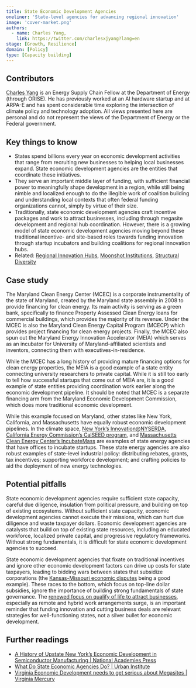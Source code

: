 ```yaml
---
title: State Economic Development Agencies
oneliner: 'State-level agencies for advancing regional innovation'
image: 'cover-market.png'
authors:
  - name: Charles Yang,
    link: https://twitter.com/charlesxjyang?lang=en
stage: [Growth, Resilience]
domain: [Policy]
type: [Capacity building]
---
```


## Contributors

[Charles Yang](https://www.linkedin.com/in/charlesxjyang/) is an Energy Supply Chain Fellow at the Department of Energy (through ORISE). He has previously worked at an AI hardware startup and at ARPA-E and has spent considerable time exploring the intersection of climate policy and technology adoption. All views presented here are personal and do not represent the views of the Department of Energy or the Federal government.

## Key things to know

- States spend billions every year on economic development activities that range from recruiting new businesses to helping local businesses expand. State economic development agencies are the entities that coordinate these initiatives.
- They serve an important middle layer of funding, with sufficient financial power to meaningfully shape development in a region, while still being nimble and localized enough to do the illegible work of coalition building and understanding local contexts that often federal funding organizations cannot, simply by virtue of their size.
- Traditionally, state economic development agencies craft incentive packages and work to attract businesses, including through megasite development and regional hub coordination. However, there is a growing model of state economic development agencies moving beyond these traditional incentive- and site-based roles towards funding innovation through startup incubators and building coalitions for regional innovation hubs.
- Related: [Regional Innovation Hubs](https://www.notion.so/Regional-Innovation-Hubs-c50b621e8266464394ef7134a80c6f78?pvs=21), [Moonshot Institutions](https://www.notion.so/Moonshot-Institutions-8a6af497ccbe46be9b36d16160ce9f47?pvs=21), [Structural Diversity](https://www.notion.so/Structural-Diversity-1060e162c12b4f1da7a49641ea382aaa?pvs=21)

## Case study

The Maryland Clean Energy Center (MCEC) is a corporate instrumentality of the state of Maryland, created by the Maryland state assembly in 2008 to provide financing for clean energy. Its main activity is serving as a green bank, specifically to finance Property Assessed Clean Energy loans for commercial buildings, which provides the majority of its revenue. Under the MCEC is also the Maryland Clean Energy Capital Program (MCECP) which provides project financing for clean energy projects. Finally, the MCEC also spun out the Maryland Energy Innovation Accelerator (MEIA) which serves as an incubator for University of Maryland-affiliated scientists and inventors, connecting them with executives-in-residence.

While the MCEC has a long history of providing mature financing options for clean energy properties, the MEIA is a good example of a state entity connecting university researchers to private capital. While it is still too early to tell how successful startups that come out of MEIA are, it is a good example of state entities providing coordination work earlier along the economic development pipeline. It should be noted that MCEC is a separate financing arm from the Maryland Economic Development Commission, which does more traditional economic development.

While this example focused on Maryland, other states like New York, California, and Massachusetts have equally robust economic development pipelines. In the climate space, [New York’s Innovation@NYSERDA](https://www.nyserda.ny.gov/All-Programs), [California Energy Commission’s CalSEED program](https://calseed.fund/), and [Massachusetts Clean Energy Center’s IncubateMass](https://www.masscec.com/program/incubatemass) are examples of state energy agencies that have offices to incubate startups. These state energy agencies are also robust examples of state-level industrial policy: distributing rebates, grants, tax incentives; supporting workforce development; and crafting policies to aid the deployment of new energy technologies.

## Potential pitfalls

State economic development agencies require sufficient state capacity, careful due diligence, insulation from political pressure, and building on top of existing ecosystems. Without sufficient state capacity, economic development agencies cannot execute their missions, which can hurt due diligence and waste taxpayer dollars. Economic development agencies are catalysts that build on top of existing state resources, including an educated workforce, localized private capital, and progressive regulatory frameworks. Without strong fundamentals, it is difficult for state economic development agencies to succeed.

State economic development agencies that fixate on traditional incentives and ignore other economic development factors can drive up costs for state taxpayers, leading to bidding wars between states that subsidize corporations (the [Kansas-Missouri economic disputes](https://www.brookings.edu/articles/the-end-of-kansas-missouris-border-war-should-mark-a-new-chapter-for-both-states-economies/) being a good example). These races to the bottom, which focus on top-line dollar subsidies, ignore the importance of building strong fundamentals of state governance. The [renewed focus on qualify of life to attract businesses](https://www.brookings.edu/articles/improving-quality-of-life-not-just-business-is-the-best-path-to-midwestern-rejuvenation/), especially as remote and hybrid work arrangements surge, is an important reminder that funding innovation and cutting business deals are relevant strategies for well-functioning states, not a silver bullet for economic development.

## Further readings

- [A History of Upstate New York’s Economic Development in Semiconductor Manufacturing | National Academies Press](https://nap.nationalacademies.org/read/18511/chapter/2#5)
- [What Do State Economic Agencies Do? | Urban Institute](https://www.urban.org/research/publication/what-do-state-economic-agencies-do)
- [Virginia Economic Development needs to get serious about Megasites | Virginia Mercury](https://www.virginiamercury.com/2022/03/02/will-reforms-at-virginias-economic-development-agency-continue/)

